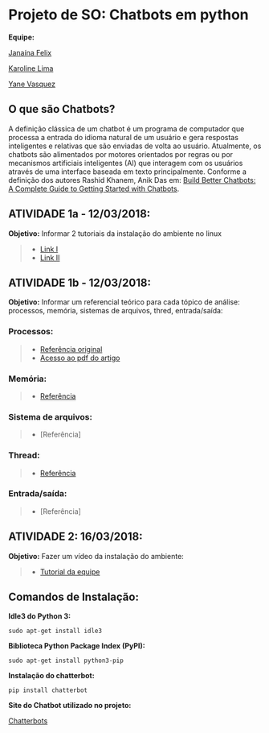 # Projeto de SO:  Chatbots em python 

**Equipe:**

[Janaína Felix](https://github.com/janainafelix)

[Karoline Lima](https://github.com/KarolineLima)

[Yane Vasquez](https://github.com/YaneVasquez)


## O que são Chatbots? 

A definição clássica de um chatbot é um programa de computador que processa a entrada do idioma natural de um usuário e gera respostas inteligentes e relativas que são enviadas de volta ao usuário. Atualmente, os chatbots são alimentados por motores orientados por regras ou por mecanismos artificiais inteligentes (AI) que interagem com os usuários através de uma interface baseada em texto principalmente. Conforme a definição dos autores Rashid Khanem, Anik Das em: [Build Better Chatbots: A Complete Guide to Getting Started with Chatbots](https://www.amazon.com/Build-Better-Chatbots-Complete-Getting/dp/1484231104).

## ATIVIDADE 1a - 12/03/2018:
 **Objetivo:** Informar 2 tutoriais da instalação do ambiente no linux

 >* [Link I ](https://www.youtube.com/watch?v=7Nd831vv8aE)
 >* [Link II ](https://www.youtube.com/watch?v=EhphaG6bk0M)


## ATIVIDADE 1b - 12/03/2018:

**Objetivo:** Informar um referencial teórico para cada tópico de análise: processos, memória, sistemas de arquivos, thred, entrada/saída:

### Processos: 
  >- [Referência original](http://ieeexplore.ieee.org/stamp/stamp.jsp?tp=&arnumber=7975913)
  >- [Acesso ao pdf do artigo](https://drive.google.com/drive/folders/1vkwcpHW0gzbg93cotzKxNMK4drQ2hnCA?usp=sharing) 

### Memória: 
 >- [Referência](https://chatbotsjournal.com/25-chat-platforms-a-comparative-table-aeefc932eaff)

### Sistema de arquivos:
>- [Referência]

### Thread: 
 >- [Referência](https://docs.python.org/3/library/threading.html?highlight=thread#module-threading)

### Entrada/saída:
 >- [Referência]


## ATIVIDADE 2: 16/03/2018: 

**Objetivo:** Fazer um vídeo da instalação do ambiente: 

 >- [Tutorial da equipe](https://www.dropbox.com/s/frt1ropsqx9syw0/Projeto%20SO.mp4?dl=0)
 

## Comandos de Instalação:

**Idle3 do Python 3:**

`sudo apt-get install idle3 
`
  
 **Biblioteca Python Package Index (PyPI):**

`sudo apt-get install python3-pip
`

**Instalação do chatterbot:**

 `pip install chatterbot
 `
 
**Site do Chatbot utilizado no projeto:**

 [Chatterbots](https://github.com/gunthercox/ChatterBot)

